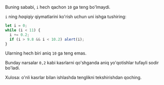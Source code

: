 Buning sababi, `i` hech qachon `10` ga teng bo'lmaydi.

`i` ning _haqiqiy_ qiymatlarini ko'rish uchun uni ishga tushiring:

```js run
let i = 0;
while (i < 11) {
  i += 0.2;
  if (i > 9.8 && i < 10.2) alert(i);
}
```

Ularning hech biri aniq `10` ga teng emas.

Bunday narsalar `0,2` kabi kasrlarni qo'shganda aniq yo'qotishlar tufayli sodir bo'ladi.

Xulosa: o'nli kasrlar bilan ishlashda tenglikni tekshirishdan qoching.
